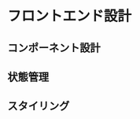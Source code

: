 # フロントエンド設計

## コンポーネント設計
<!-- 再利用可能なコンポーネントの設計 -->

## 状態管理
<!-- アプリケーションの状態管理方針 -->

## スタイリング
<!-- CSSやスタイリングの方針 -->